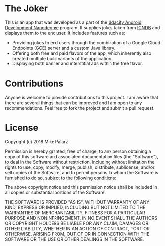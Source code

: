 # The Joker
This is an app that was developed as a part of the [Udacity Android Development
Nanodegree](https://www.udacity.com/course/android-developer-nanodegree-by-google--nd801) 
program. It supplies jokes taken from [ICNDB](http://www.icndb.com/) and displays them 
to the end user. It includes features such as:

- Providing jokes to end users through the combination of a Google Cloud Endpoints
(GCE) server and a custom Java library.
- Offering both free and paid flavors of the app, which inherently also created 
multiple build variants of the application.
- Displaying both banner and interstitial ads within the free flavor.

# Contributions

Anyone is welcome to provide contributions to this project. I am aware that there are several 
things that can be improved and I am open to any recommendations. Feel free to fork the 
project and submit a pull request.

# License

Copyright (c) 2018 Mike Palarz

Permission is hereby granted, free of charge, to any person obtaining a copy
of this software and associated documentation files (the "Software"), to deal
in the Software without restriction, including without limitation the rights
to use, copy, modify, merge, publish, distribute, sublicense, and/or sell
copies of the Software, and to permit persons to whom the Software is
furnished to do so, subject to the following conditions:

The above copyright notice and this permission notice shall be included in all
copies or substantial portions of the Software.

THE SOFTWARE IS PROVIDED "AS IS", WITHOUT WARRANTY OF ANY KIND, EXPRESS OR
IMPLIED, INCLUDING BUT NOT LIMITED TO THE WARRANTIES OF MERCHANTABILITY,
FITNESS FOR A PARTICULAR PURPOSE AND NONINFRINGEMENT. IN NO EVENT SHALL THE
AUTHORS OR COPYRIGHT HOLDERS BE LIABLE FOR ANY CLAIM, DAMAGES OR OTHER
LIABILITY, WHETHER IN AN ACTION OF CONTRACT, TORT OR OTHERWISE, ARISING FROM,
OUT OF OR IN CONNECTION WITH THE SOFTWARE OR THE USE OR OTHER DEALINGS IN THE
SOFTWARE.

